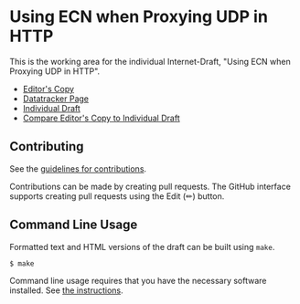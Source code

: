 <!-- regenerate: on (set to off if you edit this file) -->

# Using ECN when Proxying UDP in HTTP

This is the working area for the individual Internet-Draft, "Using ECN when Proxying UDP in HTTP".

* [Editor's Copy](https://marten-seemann.github.io/draft-seemann-masque-connect-udp-ecn/#go.draft-seemann-masque-connect-udp-ecn.html)
* [Datatracker Page](https://datatracker.ietf.org/doc/draft-seemann-masque-connect-udp-ecn)
* [Individual Draft](https://datatracker.ietf.org/doc/html/draft-seemann-masque-connect-udp-ecn)
* [Compare Editor's Copy to Individual Draft](https://marten-seemann.github.io/draft-seemann-masque-connect-udp-ecn/#go.draft-seemann-masque-connect-udp-ecn.diff)


## Contributing

See the
[guidelines for contributions](https://github.com/marten-seemann/draft-seemann-masque-connect-udp-ecn/blob/main/CONTRIBUTING.md).

Contributions can be made by creating pull requests.
The GitHub interface supports creating pull requests using the Edit (✏) button.


## Command Line Usage

Formatted text and HTML versions of the draft can be built using `make`.

```sh
$ make
```

Command line usage requires that you have the necessary software installed.  See
[the instructions](https://github.com/martinthomson/i-d-template/blob/main/doc/SETUP.md).

